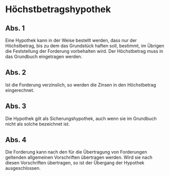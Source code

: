 # Höchstbetragshypothek



## Abs. 1

 Eine Hypothek kann in der Weise bestellt werden, dass nur der Höchstbetrag, bis zu dem das Grundstück haften soll, bestimmt, im Übrigen die Feststellung der Forderung vorbehalten wird. Der Höchstbetrag muss in das Grundbuch eingetragen werden.

## Abs. 2

 Ist die Forderung verzinslich, so werden die Zinsen in den Höchstbetrag eingerechnet.

## Abs. 3

 Die Hypothek gilt als Sicherungshypothek, auch wenn sie im Grundbuch nicht als solche bezeichnet ist.

## Abs. 4

 Die Forderung kann nach den für die Übertragung von Forderungen geltenden allgemeinen Vorschriften übertragen werden. Wird sie nach diesen Vorschriften übertragen, so ist der Übergang der Hypothek ausgeschlossen. 

